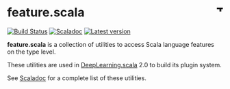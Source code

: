 # feature.scala <a href="http://thoughtworks.com/"><img align="right" src="https://www.thoughtworks.com/imgs/tw-logo.png" title="ThoughtWorks" height="15"/></a>

[![Build Status](https://travis-ci.org/ThoughtWorksInc/feature.scala.svg?branch=master)](https://travis-ci.org/ThoughtWorksInc/feature.scala)
[![Scaladoc](https://javadoc.io/badge/com.thoughtworks.feature/factory_2.12.svg?label=scaladoc)](https://javadoc.io/page/com.thoughtworks.feature/factory_2.12/latest/com/thoughtworks/feature/index.html)
[![Latest version](https://index.scala-lang.org/ThoughtWorksinc/feature.scala/latest.svg)](https://index.scala-lang.org/thoughtworksinc/feature.scala)

**feature.scala** is a collection of utilities to access Scala language features on the type level.

These utilities are used in [DeepLearning.scala](https://github.com/ThoughtWorksInc/DeepLearning.scala/) 2.0 to build its plugin system.

See [Scaladoc](https://javadoc.io/doc/com.thoughtworks.feature/factory_2.11) for a complete list of these utilities.
